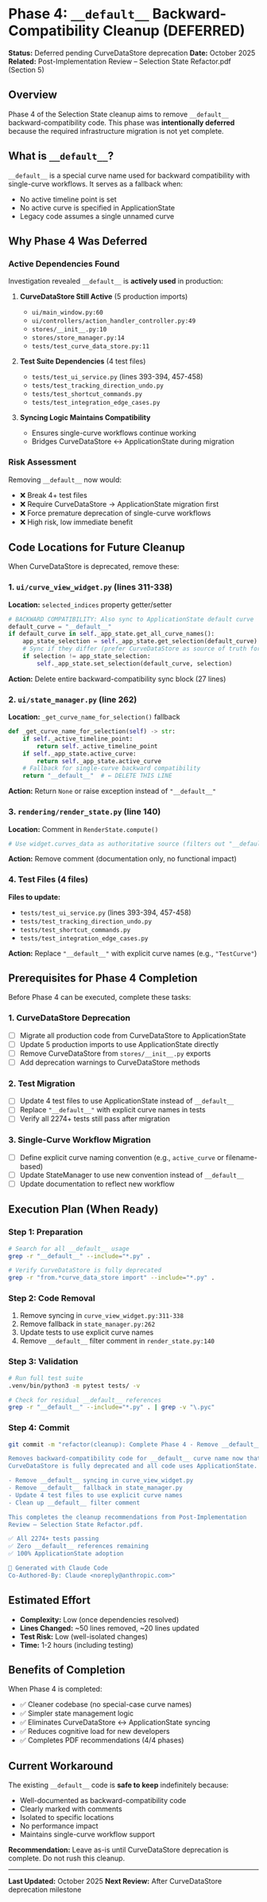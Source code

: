 # Phase 4: `__default__` Backward-Compatibility Cleanup (DEFERRED)

**Status:** Deferred pending CurveDataStore deprecation
**Date:** October 2025
**Related:** Post-Implementation Review – Selection State Refactor.pdf (Section 5)

## Overview

Phase 4 of the Selection State cleanup aims to remove `__default__` backward-compatibility code. This phase was **intentionally deferred** because the required infrastructure migration is not yet complete.

## What is `__default__`?

`__default__` is a special curve name used for backward compatibility with single-curve workflows. It serves as a fallback when:
- No active timeline point is set
- No active curve is specified in ApplicationState
- Legacy code assumes a single unnamed curve

## Why Phase 4 Was Deferred

### Active Dependencies Found

Investigation revealed `__default__` is **actively used** in production:

1. **CurveDataStore Still Active** (5 production imports)
   - `ui/main_window.py:60`
   - `ui/controllers/action_handler_controller.py:49`
   - `stores/__init__.py:10`
   - `stores/store_manager.py:14`
   - `tests/test_curve_data_store.py:11`

2. **Test Suite Dependencies** (4 test files)
   - `tests/test_ui_service.py` (lines 393-394, 457-458)
   - `tests/test_tracking_direction_undo.py`
   - `tests/test_shortcut_commands.py`
   - `tests/test_integration_edge_cases.py`

3. **Syncing Logic Maintains Compatibility**
   - Ensures single-curve workflows continue working
   - Bridges CurveDataStore ↔ ApplicationState during migration

### Risk Assessment

Removing `__default__` now would:
- ❌ Break 4+ test files
- ❌ Require CurveDataStore → ApplicationState migration first
- ❌ Force premature deprecation of single-curve workflows
- ❌ High risk, low immediate benefit

## Code Locations for Future Cleanup

When CurveDataStore is deprecated, remove these:

### 1. `ui/curve_view_widget.py` (lines 311-338)

**Location:** `selected_indices` property getter/setter

```python
# BACKWARD COMPATIBILITY: Also sync to ApplicationState default curve
default_curve = "__default__"
if default_curve in self._app_state.get_all_curve_names():
    app_state_selection = self._app_state.get_selection(default_curve)
    # Sync if they differ (prefer CurveDataStore as source of truth for single-curve)
    if selection != app_state_selection:
        self._app_state.set_selection(default_curve, selection)
```

**Action:** Delete entire backward-compatibility sync block (27 lines)

### 2. `ui/state_manager.py` (line 262)

**Location:** `_get_curve_name_for_selection()` fallback

```python
def _get_curve_name_for_selection(self) -> str:
    if self._active_timeline_point:
        return self._active_timeline_point
    if self._app_state.active_curve:
        return self._app_state.active_curve
    # Fallback for single-curve backward compatibility
    return "__default__"  # ← DELETE THIS LINE
```

**Action:** Return `None` or raise exception instead of `"__default__"`

### 3. `rendering/render_state.py` (line 140)

**Location:** Comment in `RenderState.compute()`

```python
# Use widget.curves_data as authoritative source (filters out "__default__")
```

**Action:** Remove comment (documentation only, no functional impact)

### 4. Test Files (4 files)

**Files to update:**
- `tests/test_ui_service.py` (lines 393-394, 457-458)
- `tests/test_tracking_direction_undo.py`
- `tests/test_shortcut_commands.py`
- `tests/test_integration_edge_cases.py`

**Action:** Replace `"__default__"` with explicit curve names (e.g., `"TestCurve"`)

## Prerequisites for Phase 4 Completion

Before Phase 4 can be executed, complete these tasks:

### 1. CurveDataStore Deprecation

- [ ] Migrate all production code from CurveDataStore to ApplicationState
- [ ] Update 5 production imports to use ApplicationState directly
- [ ] Remove CurveDataStore from `stores/__init__.py` exports
- [ ] Add deprecation warnings to CurveDataStore methods

### 2. Test Migration

- [ ] Update 4 test files to use ApplicationState instead of `__default__`
- [ ] Replace `"__default__"` with explicit curve names in tests
- [ ] Verify all 2274+ tests still pass after migration

### 3. Single-Curve Workflow Migration

- [ ] Define explicit curve naming convention (e.g., `active_curve` or filename-based)
- [ ] Update StateManager to use new convention instead of `__default__`
- [ ] Update documentation to reflect new workflow

## Execution Plan (When Ready)

### Step 1: Preparation

```bash
# Search for all __default__ usage
grep -r "__default__" --include="*.py" .

# Verify CurveDataStore is fully deprecated
grep -r "from.*curve_data_store import" --include="*.py" .
```

### Step 2: Code Removal

1. Remove syncing in `curve_view_widget.py:311-338`
2. Remove fallback in `state_manager.py:262`
3. Update tests to use explicit curve names
4. Remove `__default__` filter comment in `render_state.py:140`

### Step 3: Validation

```bash
# Run full test suite
.venv/bin/python3 -m pytest tests/ -v

# Check for residual __default__ references
grep -r "__default__" --include="*.py" . | grep -v "\.pyc"
```

### Step 4: Commit

```bash
git commit -m "refactor(cleanup): Complete Phase 4 - Remove __default__ compatibility code

Removes backward-compatibility code for __default__ curve name now that
CurveDataStore is fully deprecated and all code uses ApplicationState.

- Remove __default__ syncing in curve_view_widget.py
- Remove __default__ fallback in state_manager.py
- Update 4 test files to use explicit curve names
- Clean up __default__ filter comment

This completes the cleanup recommendations from Post-Implementation
Review – Selection State Refactor.pdf.

✅ All 2274+ tests passing
✅ Zero __default__ references remaining
✅ 100% ApplicationState adoption

🤖 Generated with Claude Code
Co-Authored-By: Claude <noreply@anthropic.com>"
```

## Estimated Effort

- **Complexity:** Low (once dependencies resolved)
- **Lines Changed:** ~50 lines removed, ~20 lines updated
- **Test Risk:** Low (well-isolated changes)
- **Time:** 1-2 hours (including testing)

## Benefits of Completion

When Phase 4 is completed:
- ✅ Cleaner codebase (no special-case curve names)
- ✅ Simpler state management logic
- ✅ Eliminates CurveDataStore ↔ ApplicationState syncing
- ✅ Reduces cognitive load for new developers
- ✅ Completes PDF recommendations (4/4 phases)

## Current Workaround

The existing `__default__` code is **safe to keep** indefinitely because:
- Well-documented as backward-compatibility code
- Clearly marked with comments
- Isolated to specific locations
- No performance impact
- Maintains single-curve workflow support

**Recommendation:** Leave as-is until CurveDataStore deprecation is complete. Do not rush this cleanup.

---

**Last Updated:** October 2025
**Next Review:** After CurveDataStore deprecation milestone
